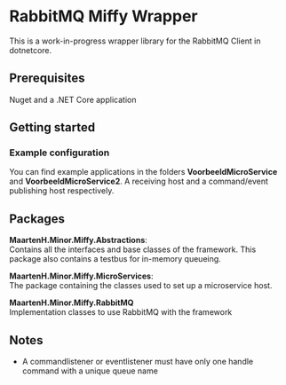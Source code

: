 # RabbitMQ Miffy Wrapper

This is a work-in-progress wrapper library for the RabbitMQ Client in dotnetcore.

## Prerequisites

Nuget and a .NET Core application

## Getting started

### Example configuration

You can find example applications in the folders **VoorbeeldMicroService** and **VoorbeeldMicroService2**.
A receiving host and a command/event publishing host respectively.

## Packages

**MaartenH.Minor.Miffy.Abstractions**:  
Contains all the interfaces and base classes of the framework.
This package also contains a testbus for in-memory queueing.

**MaartenH.Minor.Miffy.MicroServices**:  
The package containing the classes used to set up a microservice host.

**MaartenH.Minor.Miffy.RabbitMQ**  
Implementation classes to use RabbitMQ with the framework

## Notes
- A commandlistener or eventlistener must have only one handle command with a unique queue name
